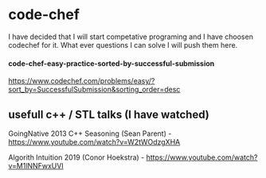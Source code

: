 # code-chef

I have decided that I will start competative programing and I have choosen codechef for it. 
What ever questions I can solve I will push them here.

#### code-chef-easy-practice-sorted-by-successful-submission
https://www.codechef.com/problems/easy/?sort_by=SuccessfulSubmission&sorting_order=desc


## usefull c++ / STL talks (I have watched)
GoingNative 2013 C++ Seasoning (Sean Parent) - https://www.youtube.com/watch?v=W2tWOdzgXHA

Algorith Intuition 2019 (Conor Hoekstra) - https://www.youtube.com/watch?v=M1lNNFwxUVI
